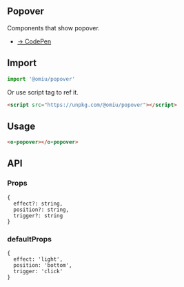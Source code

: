 ## Popover

Components that show popover.

* [→ CodePen](https://codepen.io/omijs/pen/yLYMrdg)

## Import

```js
import '@omiu/popover'
```

Or use script tag to ref it.


```html
<script src="https://unpkg.com/@omiu/popover"></script>
```

## Usage

```html
<o-popover></o-popover>
```

## API

### Props

```tsx
{
  effect?: string,
  position?: string,
  trigger?: string
}
```

### defaultProps

```tsx
{
  effect: 'light',
  position: 'bottom',
  trigger: 'click'
}
```
